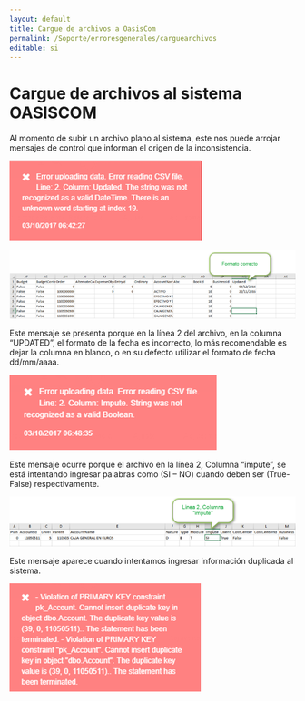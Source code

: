 ```yaml
---
layout: default
title: Cargue de archivos a OasisCom
permalink: /Soporte/erroresgenerales/carguearchivos
editable: si
---
```


# Cargue de archivos al sistema OASISCOM

Al momento de subir un archivo plano al sistema, este nos puede arrojar mensajes de control que informan el origen de la inconsistencia.  


![](archivo.png)


![](archivo1.png)


Este mensaje se presenta porque en la línea 2 del archivo, en la columna “UPDATED”, el formato de la fecha es incorrecto, lo más recomendable es dejar la columna en blanco, o en su defecto utilizar el formato de fecha dd/mm/aaaa.  


![](archivo2.png)


Este mensaje ocurre porque el archivo en la línea 2, Columna “impute”, se está intentando ingresar palabras como (SI – NO) cuando deben ser (True-False) respectivamente.  


![](archivo3.png)


Este mensaje aparece cuando intentamos ingresar información duplicada al sistema.  

![](archivo4.png)



